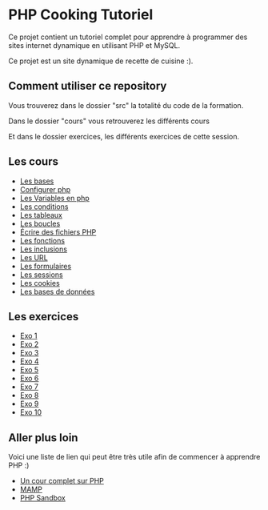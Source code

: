 # PHP Cooking Tutoriel

Ce projet contient un tutoriel complet pour apprendre
à programmer des sites internet dynamique en utilisant
PHP et MySQL.

Ce projet est un site dynamique de recette de cuisine :).

## Comment utiliser ce repository

Vous trouverez dans le dossier "src" la totalité du code
de la formation.

Dans le dossier "cours" vous retrouverez les différents cours

Et dans le dossier exercices, les différents exercices de cette
session.

## Les cours

-   [Les bases](./cours/les-bases.php)
-   [Configurer php](./cours/php-configuration.php)
-   [Les Variables en php](./cours/les-variables.php)
-   [Les conditions](./cours/les-conditions.php)
-   [Les tableaux](./cours/les-tableaux.php)
-   [Les boucles](./cours/les-boucles.php)
-   [Écrire des fichiers PHP](./cours/php-file.php)
-   [Les fonctions](./cours/les-fonctions.php)
-   [Les inclusions](./cours/les-inclusions.php)
-   [Les URL](./cours/les-urls.php)
-   [Les formulaires](./cours/les-formulaires.php)
-   [Les sessions](./cours/les-sessions.php)
-   [Les cookies](./cours/les-cookies.php)
-   [Les bases de données](./cours/les-base-de-donnees.php)

## Les exercices

-   [Exo 1](./exercices/exercice1.php)
-   [Exo 2](./exercices/exercice2.php)
-   [Exo 3](./exercices/exercice3.php)
-   [Exo 4](./exercices/exercice4.php)
-   [Exo 5](./exercices/exercice5.php)
-   [Exo 6](./exercices/exercice6.php)
-   [Exo 7](./exercices/exercice7.php)
-   [Exo 8](./exercices/exercice8.php)
-   [Exo 9](./exercices/exercice9.php)
-   [Exo 10](./exercices/exercice10.md)

## Aller plus loin

Voici une liste de lien qui peut être très utile afin de commencer
à apprendre PHP :)

-   [Un cour complet sur PHP](https://openclassrooms.com/fr/courses/918836-concevez-votre-site-web-avec-php-et-mysql)
-   [MAMP](https://www.mamp.info/en/windows/)
-   [PHP Sandbox](https://phpsandbox.io/)
